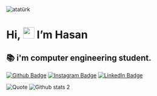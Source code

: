 ![atatürk](https://github.com/user-attachments/assets/430973eb-b152-48b7-954e-4aa017079130)

# Hi, <img src="https://media.giphy.com/media/hvRJCLFzcasrR4ia7z/giphy.gif" width="30px">  I’m Hasan
## 📚 i'm computer engineering student.


[![Github Badge](https://img.shields.io/badge/-Github-000?style=quare&labelColor=000&logo=Github&logoColor=white&link=link)](https://github.com/HasanKarsi?tab=projects) 
[![Instagram Badge](https://img.shields.io/badge/-Instagram-C13584?style=flat-quare&labelColor=C13584&logo=instagram&logoColor=white&link=link)](https://www.instagram.com/hsnkrs.exe/) 
[![LinkedIn Badge](https://img.shields.io/badge/-LinkedIn-blue?style=flat-square&logo=Linkedin&logoColor=white&link=https://www.linkedin.com/in/link)](https://www.linkedin.com/in/hasan-karşı-97312a2a2/)

![Quote](https://quotes-github-readme.vercel.app/api?type=horizontal&theme=radical) ![Github stats 2](https://github-readme-stats.vercel.app/api?username=HasanKarsi&show_icons=true&theme=radical)
